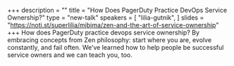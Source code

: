 +++
description = ""
title = "How Does PagerDuty Practice DevOps Service Ownership?"
type = "new-talk"
speakers = [
        "lilia-gutnik",
]
slides = "https://noti.st/superlilia/mjbjma/zen-and-the-art-of-service-ownership"
+++
How does PagerDuty practice devops service ownership? By embracing concepts from Zen philosophy: start where you are, evolve constantly, and fail often. We’ve learned how to help people be successful service owners and we can teach you, too.